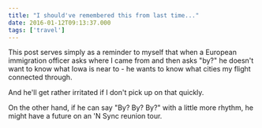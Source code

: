 ```yaml
---
title: "I should've remembered this from last time..."
date: 2016-01-12T09:13:37.000
tags: ['travel']
---
```


This post serves simply as a reminder to myself that when a European immigration officer asks where I came from and then asks "by?" he doesn't want to know what Iowa is near to - he wants to know what cities my flight connected through.

And he'll get rather irritated if I don't pick up on that quickly.

On the other hand, if he can say "By? By? By?" with a little more rhythm, he might have a future on an 'N Sync reunion tour.
